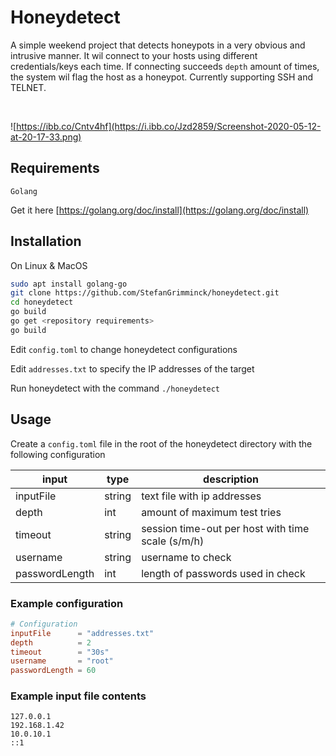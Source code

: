 # Honeydetect
A simple weekend project that detects honeypots in a very obvious and intrusive manner. It wil connect to your hosts using different credentials/keys each time. If connecting succeeds `depth` amount of times, the system wil flag the host as a honeypot. Currently supporting SSH and TELNET.

<br>

![https://ibb.co/Cntv4hf](https://i.ibb.co/Jzd2859/Screenshot-2020-05-12-at-20-17-33.png)

## Requirements
```
Golang
```
Get it here [https://golang.org/doc/install](https://golang.org/doc/install)

## Installation

On Linux & MacOS

``` bash
sudo apt install golang-go
git clone https://github.com/StefanGrimminck/honeydetect.git
cd honeydetect
go build
go get <repository requirements>
go build
```

Edit ```config.toml``` to change honeydetect configurations

Edit ```addresses.txt``` to specify the IP addresses of the target

Run honeydetect with the command ```./honeydetect```

## Usage

Create a `config.toml` file in the root of the honeydetect directory with the following configuration

| input          | type   | description                                       |
|----------------|--------|---------------------------------------------------|
| inputFile      | string | text file with ip addresses                       |
| depth          | int    | amount of maximum test tries                      |
| timeout        | string | session time-out per host with time scale (s/m/h) |
| username       | string | username to check                                 |
| passwordLength | int    | length of passwords used in check                 |

### Example configuration
```toml
# Configuration
inputFile      = "addresses.txt"
depth          = 2
timeout        = "30s"
username       = "root"
passwordLength = 60
```

### Example input file contents
```text
127.0.0.1
192.168.1.42
10.0.10.1
::1
```
